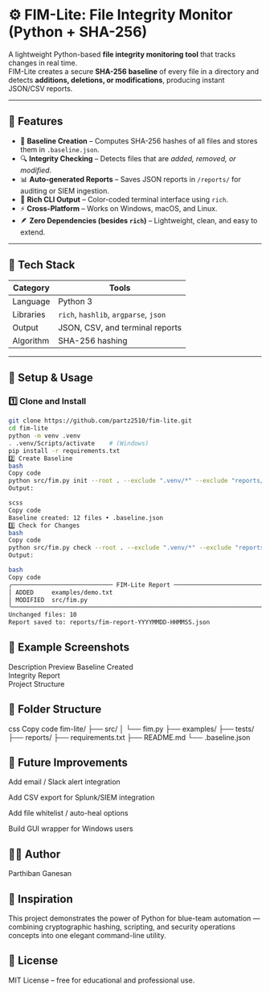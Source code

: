 # ⚙️ FIM-Lite: File Integrity Monitor (Python + SHA-256)

A lightweight Python-based **file integrity monitoring tool** that tracks changes in real time.  
FIM-Lite creates a secure **SHA-256 baseline** of every file in a directory and detects **additions, deletions, or modifications**, producing instant JSON/CSV reports.

---

## 🚀 Features

- 🧠 **Baseline Creation** – Computes SHA-256 hashes of all files and stores them in `.baseline.json`.  
- 🔍 **Integrity Checking** – Detects files that are *added, removed, or modified*.  
- 📊 **Auto-generated Reports** – Saves JSON reports in `/reports/` for auditing or SIEM ingestion.  
- 🎨 **Rich CLI Output** – Color-coded terminal interface using `rich`.  
- ⚡ **Cross-Platform** – Works on Windows, macOS, and Linux.  
- 🪶 **Zero Dependencies (besides `rich`)** – Lightweight, clean, and easy to extend.

---

## 🧩 Tech Stack

| Category | Tools |
|-----------|--------|
| Language | Python 3 |
| Libraries | `rich`, `hashlib`, `argparse`, `json` |
| Output | JSON, CSV, and terminal reports |
| Algorithm | SHA-256 hashing |

---

## 🧰 Setup & Usage

### 1️⃣ Clone and Install
```bash
git clone https://github.com/partz2510/fim-lite.git
cd fim-lite
python -m venv .venv
. .venv/Scripts/activate    # (Windows)
pip install -r requirements.txt
2️⃣ Create Baseline
bash
Copy code
python src/fim.py init --root . --exclude ".venv/*" --exclude "reports/*"
Output:

scss
Copy code
Baseline created: 12 files • .baseline.json
3️⃣ Check for Changes
bash
Copy code
python src/fim.py check --root . --exclude ".venv/*" --exclude "reports/*"
Output:

bash
Copy code
╭──────────────────────────── FIM-Lite Report ─────────────────────────────╮
│ ADDED     examples/demo.txt                                             │
│ MODIFIED  src/fim.py                                                    │
╰─────────────────────────────────────────────────────────────────────────╯
Unchanged files: 10
Report saved to: reports/fim-report-YYYYMMDD-HHMMSS.json
```

## 📸 Example Screenshots
Description	Preview
Baseline Created	
Integrity Report	
Project Structure	

## 🧪 Folder Structure
css
Copy code
fim-lite/
├── src/
│   └── fim.py
├── examples/
├── tests/
├── reports/
├── requirements.txt
├── README.md
└── .baseline.json

## 🌱 Future Improvements
Add email / Slack alert integration

Add CSV export for Splunk/SIEM integration

Add file whitelist / auto-heal options

Build GUI wrapper for Windows users

## 🧑‍💻 Author
Parthiban Ganesan


## 🧠 Inspiration
This project demonstrates the power of Python for blue-team automation — combining cryptographic hashing, scripting, and security operations concepts into one elegant command-line utility.

## 🪪 License
MIT License – free for educational and professional use.

